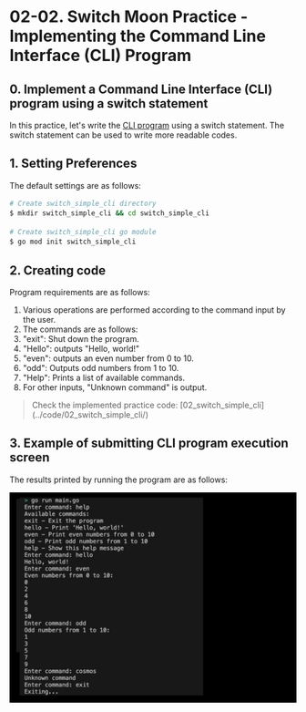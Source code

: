 # 02-02. Switch Moon Practice - Implementing the Command Line Interface (CLI) Program

## 0. Implement a Command Line Interface (CLI) program using a switch statement
In this practice, let's write the [CLI program](./02m01_iteration_io_handler.md) using a switch statement. The switch statement can be used to write more readable codes.

## 1. Setting Preferences
The default settings are as follows:
```sh
# Create switch_simple_cli directory
$ mkdir switch_simple_cli && cd switch_simple_cli

# Create switch_simple_cli go module 
$ go mod init switch_simple_cli
```

## 2. Creating code
Program requirements are as follows:
1. Various operations are performed according to the command input by the user.
2. The commands are as follows:
1. "exit": Shut down the program.
2. "Hello": outputs "Hello, world!"
3. "even": outputs an even number from 0 to 10.
4. "odd": Outputs odd numbers from 1 to 10.
5. "Help": Prints a list of available commands.
6. For other inputs, "Unknown command" is output.
> Check the implemented practice code: [02_switch_simple_cli] (../code/02_switch_simple_cli/)

## 3. Example of submitting CLI program execution screen
The results printed by running the program are as follows:
<div style="text-align: center;">
   <img src="../assets/02_control_structure_switch_simple_cli_result_example.png" alt="02_control_structure_switch_simple_cli_result_example" width="600"/>
</div>


